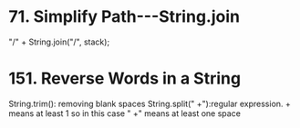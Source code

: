 # 71. Simplify Path---String.join
"/" + String.join("/", stack);

# 151. Reverse Words in a String
String.trim(): removing blank spaces
String.split(" +"):regular expression. + means at least 1 so in this case " +" means at least one space
